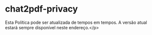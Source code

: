 # chat2pdf-privacy
Esta Política pode ser atualizada de tempos em tempos. A versão atual estará sempre disponível neste endereço.&lt;/p>
